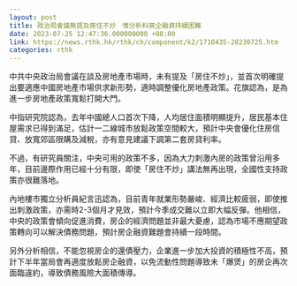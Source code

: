 ```yaml
---
layout: post
title: 政治局會議無提及房住不炒　惟分析料房企融資持續困難
date: 2023-07-25 12:47:36.000000000 +08:00
link: https://news.rthk.hk/rthk/ch/component/k2/1710435-20230725.htm
categories: rthk
---
```


中共中央政治局會議在談及房地產市場時，未有提及「房住不炒」，並首次明確提出要適應中國房地產市場供求新形勢，適時調整優化房地產政策。花旗認為，是為進一步房地產政策寬鬆打開大門。

中指研究院認為，去年中國總人口首次下降，人均居住面積明顯提升，居民基本住屋需求已得到滿足，估計一二線城市放鬆政策空間較大，預計中央會優化住房信貸、放寬郊區限購及減稅，亦有意見建議下調第二套房貸利率。

不過，有研究員關注，中央可用的政策不多，因為大力刺激內房的政策曾沿用多年，目前邊際作用已經十分有限，即使「房住不炒」講法無再出現，全國性支持政策亦很難落地。

內地樓市獨立分析員紀言迅認為，目前青年就業形勢嚴峻、經濟比較疲弱，即使推出刺激政策，亦需時2-3個月才見效，預計今季成交難以立即大幅反彈。他相信，中央的政策會傾向促進消費，房企的經濟問題並非最大憂慮，認為市場不應期望政策轉向可以解決債務問題，預計房企融資難題會持續一段時間。

另外分析相信，不能忽視房企的還債壓力，企業進一步加大投資的積極性不高，預計下半年當局會再適度放鬆房企融資，以免流動性問題導致未「爆煲」的房企再次面臨違約，導致債務風險大面積傳導。
